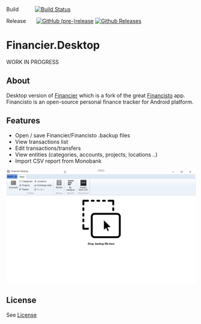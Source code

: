 Build &nbsp; &nbsp; &nbsp; &nbsp; &nbsp; [![Build Status](https://dev.azure.com/khmelovskyi/Financier.Desktop/_apis/build/status/vov4uk.Financier.Desktop?branchName=master)](https://dev.azure.com/khmelovskyi/Financier.Desktop/_build/latest?definitionId=2&branchName=master)

Release &nbsp; &nbsp; &nbsp; [![GitHub (pre-)release](https://img.shields.io/github/release/vov4uk/Financier.Desktop/all.svg?style=flat-square)](https://github.com/vov4uk/Financier.Desktop/releases) 
[![Github Releases](https://img.shields.io/github/downloads/vov4uk/Financier.Desktop/total)](https://github.com/vov4uk/Financier.Desktop/releases)

# Financier.Desktop
WORK IN PROGRESS
## About
 Desktop version of [Financier](https://github.com/handydevcom/financier "Financier") which is a fork of the great [Financisto](https://github.com/dsolonenko/financisto) app. Financisto is an open-source personal finance tracker for Android platform.

## Features

- Open / save Financier/Financisto .backup files
- View transactions list
- Edit transactions/transfers
- View entities (categories, accounts, projects, locations ..)
- Import CSV report from Monobank

![Alt text](FinancierDesktop.png?raw=true "UI example")

## License

See [License](LICENSE)
